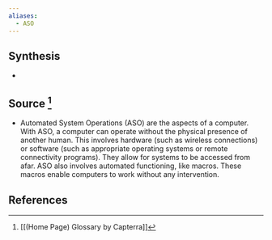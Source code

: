 ```yaml
---
aliases:
  - ASO
---
```

## Synthesis
- 
## Source [^1]
- Automated System Operations (ASO) are the aspects of a computer. With ASO, a computer can operate without the physical presence of another human. This involves hardware (such as wireless connections) or software (such as appropriate operating systems or remote connectivity programs). They allow for systems to be accessed from afar. ASO also involves automated functioning, like macros. These macros enable computers to work without any intervention.
## References

[^1]: [[(Home Page) Glossary by Capterra]]